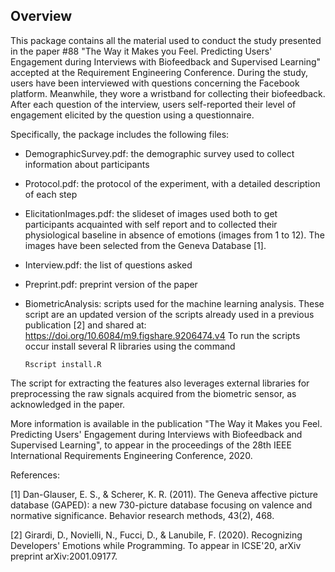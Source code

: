 ## Overview

This package contains all the material used to conduct the study presented in the paper #88 "The Way it Makes you Feel. Predicting Users' Engagement during Interviews with Biofeedback and Supervised Learning" accepted at the Requirement Engineering Conference. During the study, users have been interviewed with questions concerning the Facebook platform. Meanwhile, they wore a wristband for collecting their biofeedback. After each question of the interview, users self-reported their level of engagement elicited by the question using a questionnaire.  

Specifically, the package includes the following files: 

- DemographicSurvey.pdf: the demographic survey used to collect information about participants

- Protocol.pdf: the protocol of the experiment, with a detailed description of each step

- ElicitationImages.pdf: the slideset of images used both to get participants acquainted with self 
  report and to collected their physiological baseline in absence of emotions (images from 1 to 12).
  The images have been selected from the Geneva Database [1].

- Interview.pdf: the list of questions asked

- Preprint.pdf: preprint version of the paper

- BiometricAnalysis: scripts used for the machine learning analysis. These script are an updated 
version of the scripts already used in a previous publication [2] and shared at: https://doi.org/10.6084/m9.figshare.9206474.v4 To run the scripts occur install several R libraries using the command 
  
  ```
  Rscript install.R
  ```
  
  

The script for extracting the features also leverages external libraries for preprocessing 
the raw signals acquired from the biometric sensor, as acknowledged in the paper.

More information is available in the publication "The Way it Makes you Feel. Predicting Users' Engagement during Interviews with Biofeedback and Supervised Learning", to appear in the proceedings of the 28th IEEE International Requirements Engineering Conference, 2020.

References:

[1] Dan-Glauser, E. S., & Scherer, K. R. (2011). The Geneva affective picture database (GAPED): a new 730-picture database focusing on valence and normative significance. Behavior research methods, 43(2), 468.

[2] Girardi, D., Novielli, N., Fucci, D., & Lanubile, F. (2020). Recognizing Developers' Emotions while Programming. 
To appear in ICSE'20, arXiv preprint arXiv:2001.09177.